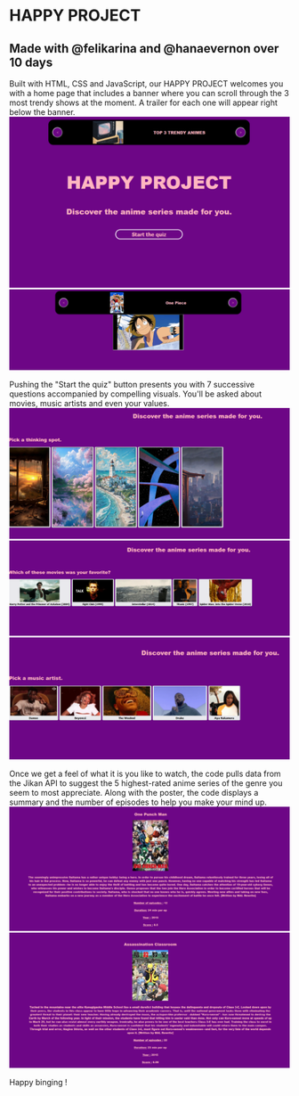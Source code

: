 # HAPPY PROJECT
## Made with @felikarina and @hanaevernon over 10 days

Built with HTML, CSS and JavaScript, our HAPPY PROJECT welcomes you with a home page that includes a banner where you can scroll through the 3 most trendy shows at the moment.
A trailer for each one will appear right below the banner.
![home page](/readme-images/README1.png)
![home page](/readme-images/README7.png)


Pushing the "Start the quiz" button presents you with 7 successive questions accompanied by compelling visuals. You'll be asked about movies, music artists and even your values.
![home page](/readme-images/README2.png)
![home page](/readme-images/README3.png)
![home page](/readme-images/README4.png)

Once we get a feel of what it is you like to watch, the code pulls data from the Jikan API to suggest the 5 highest-rated anime series of the genre you seem to most appreciate.
Along with the poster, the code displays a summary and the number of episodes to help you make your mind up.
![home page](/readme-images/README5.png)
![home page](/readme-images/README6.png)

Happy binging !
